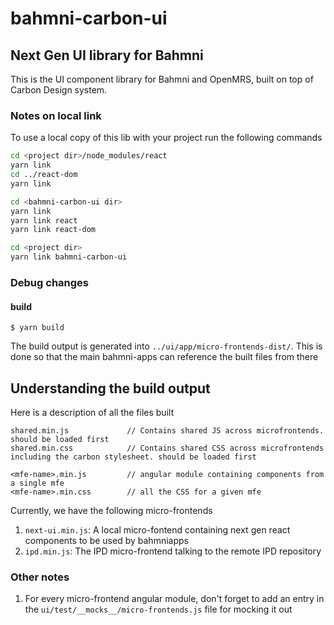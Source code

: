 # bahmni-carbon-ui

## Next Gen UI library for Bahmni

This is the UI component library for Bahmni and OpenMRS, built on top of Carbon Design system.

### Notes on local link

To use a local copy of this lib with your project run the following commands

```bash
cd <project dir>/node_modules/react
yarn link
cd ../react-dom
yarn link

cd <bahmni-carbon-ui dir>
yarn link
yarn link react
yarn link react-dom

cd <project dir>
yarn link bahmni-carbon-ui
```

### Debug changes
#### build
```
$ yarn build
```

The build output is generated into `../ui/app/micro-frontends-dist/`. This is done so that the 
main bahmni-apps can reference the built files from there


## Understanding the build output
Here is a description of all the files built

```
shared.min.js             // Contains shared JS across microfrontends. should be loaded first
shared.min.css            // Contains shared CSS across microfrontends including the carbon stylesheet. should be loaded first  

<mfe-name>.min.js         // angular module containing components from a single mfe
<mfe-name>.min.css        // all the CSS for a given mfe
```

Currently, we have the following micro-frontends

1. `next-ui.min.js`: A local micro-fontend containing next gen react components to be used by bahmniapps
2. `ipd.min.js`: The IPD micro-frontend talking to the remote IPD repository


### Other notes
1. For every micro-frontend angular module, don't forget to add an entry in the `ui/test/__mocks__/micro-frontends.js` file for mocking it out
